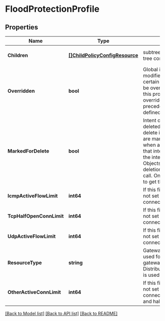 # FloodProtectionProfile

## Properties
Name | Type | Description | Notes
------------ | ------------- | ------------- | -------------
**Children** | [**[]ChildPolicyConfigResource**](ChildPolicyConfigResource.md) | subtree for this type within policy tree containing nested elements.  | [optional] [default to null]
**Overridden** | **bool** | Global intent objects cannot be modified by the user. However, certain global intent objects can be overridden locally by use of this property. In such cases, the overridden local values take precedence over the globally defined values for the properties.  | [optional] [default to false]
**MarkedForDelete** | **bool** | Intent objects are not directly deleted from the system when a delete is invoked on them. They are marked for deletion and only when all the realized entities for that intent object gets deleted, the intent object is deleted. Objects that are marked for deletion are not returned in GET call. One can use the search API to get these objects.  | [optional] [default to false]
**IcmpActiveFlowLimit** | **int64** | If this field is empty, firewall will not set a limit to active ICMP connections. | [optional] [default to null]
**TcpHalfOpenConnLimit** | **int64** | If this field is empty, firewall will not set a limit to half open TCP connections. | [optional] [default to null]
**UdpActiveFlowLimit** | **int64** | If this field is empty, firewall will not set a limit to active UDP connections. | [optional] [default to null]
**ResourceType** | **string** | GatewayFloodProtectionProfile is used for all Tier0 and Tier1 gateways. DistributedFloodProtectionProfile is used for all Transport Nodes.  | [default to null]
**OtherActiveConnLimit** | **int64** | If this field is empty, firewall will not set a limit to other active connections. besides UDP, ICMP and half open TCP connections. | [optional] [default to null]

[[Back to Model list]](../README.md#documentation-for-models) [[Back to API list]](../README.md#documentation-for-api-endpoints) [[Back to README]](../README.md)

